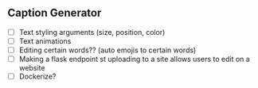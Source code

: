 ## Caption Generator

- [ ] Text styling arguments (size, position, color)
- [ ] Text animations
- [ ] Editing certain words?? (auto emojis to certain words)
- [ ] Making a flask endpoint st uploading to a site allows users to edit on a website
- [ ] Dockerize?
